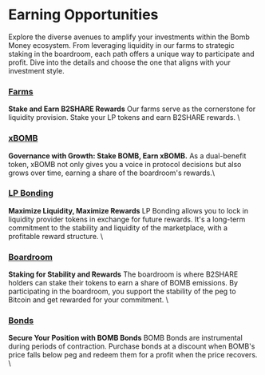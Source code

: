 # Earning Opportunities

Explore the diverse avenues to amplify your investments within the Bomb Money ecosystem. From leveraging liquidity in our farms to strategic staking in the boardroom, each path offers a unique way to participate and profit. Dive into the details and choose the one that aligns with your investment style.

### [**Farms**](farms.md)

**Stake and Earn B2SHARE Rewards** Our farms serve as the cornerstone for liquidity provision. Stake your LP tokens and earn B2SHARE rewards. \


### [**xBOMB**](xbomb-bomb-staking.md)

**Governance with Growth: Stake BOMB, Earn xBOMB.** As a dual-benefit token, xBOMB not only gives you a voice in protocol decisions but also grows over time, earning a share of the boardroom's rewards.\


### [**LP Bonding**](lp-bonding.md)

**Maximize Liquidity, Maximize Rewards** LP Bonding allows you to lock in liquidity provider tokens in exchange for future rewards. It's a long-term commitment to the stability and liquidity of the marketplace, with a profitable reward structure. \


### [**Boardroom**](boardroom.md)

**Staking for Stability and Rewards** The boardroom is where B2SHARE holders can stake their tokens to earn a share of BOMB emissions. By participating in the boardroom, you support the stability of the peg to Bitcoin and get rewarded for your commitment. \


### [**Bonds**](bonds-mechanism.md)

**Secure Your Position with BOMB Bonds** BOMB Bonds are instrumental during periods of contraction. Purchase bonds at a discount when BOMB's price falls below peg and redeem them for a profit when the price recovers. \


###

